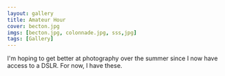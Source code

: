 ```yaml
---
layout: gallery
title: Amateur Hour
cover: becton.jpg
imgs: [becton.jpg, colonnade.jpg, sss,jpg]
tags: [Gallery]
---
```


I'm hoping to get better at photography over the summer since I now have access to a DSLR. For now, I have these.